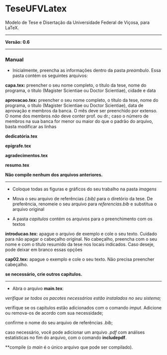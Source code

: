 # TeseUFVLatex
Modelo de Tese e Disertação da Universidade Federal de Viçosa, para LaTeX.

---

**Versão: 0.6**

----


### Manual


- Inicialmente, preencha as informações dentro da pasta _preambulo_. Essa pasta contém os seguintes arquivos:
 
**capa.tex:** preencher o seu nome completo, o título da tese, nome do programa, o título (Magister Scientiae ou Doctor Scientiae), cidade e data

**aprovacao.tex:** preencher o seu nome completo, o título da tese, nome do programa, o título (Magister Scientiae ou Doctor Scientiae), data de aprovação e membros da banca. O mês deve ser preenchido por extenso. O nome dos membros _não_ deve conter prof. ou dr.; caso o número de membros na sua banca for menor ou maior do que o padrão do arquivo, basta modificar as linhas

**dedicatória.tex**

**epígrafe.tex**

**agradecimentos.tex**

**resumo.tex**

**Não compile nenhum dos arquivos anteriores.**

---

- Coloque todas as figuras e gráficos do seu trabalho na pasta _imagens_

- Mova o seu arquivo de referências _(.bib)_ para o diretório da tese. De preferência, renomeie o seu arquivo para _referencias.bib_ e substitua o arquivo original

- A pasta _capitulos_ contém os arquivos para o preenchimento com os textos

**introducao.tex:** apague o arquivo de exemplo e cole o seu texto. Cuidado para não apagar o cabeçalho original. No cabeçalho, preencha com o seu nome e com o título resumido da tese nos locais indicados. Caso deseje, pode deixar em branco essas opções

**cap02.tex:** apague o exemplo e cole o seu texto. Não precisa preencher cabeçalho.

**se necessário, crie outros capítulos.**

---

- Abra o arquivo **main.tex**:

_verifique se todos os pacotes necessários estão instalados no seu sistema;_

verifique se os capítulos estão adicionados com o comando _imput_. Adicione ou remova-os de acordo com sua necessidade;

confirme o nome do seu arquivo de referências _.bib_;

caso necessário, você pode adicionar um arquivo _.pdf_ com análises estatísticas no fim do arquivo, com o comando **includepdf**.

**compile (o _main_ é o único arquivo que pode ser compilado).
